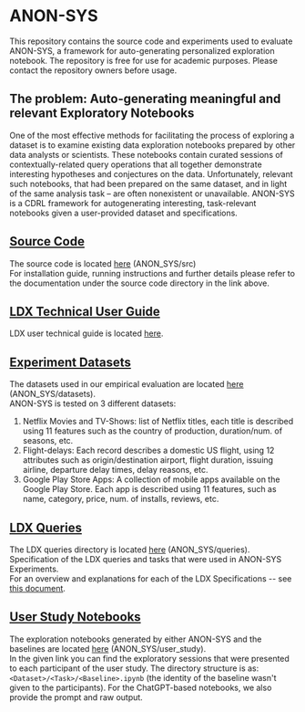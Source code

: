 # ANON-SYS
This repository contains the source code and experiments used to evaluate ANON-SYS, a framework for auto-generating personalized exploration notebook. 
The repository is free for use for academic purposes. Please contact the repository owners before usage.

## The problem: Auto-generating meaningful and relevant Exploratory Notebooks
One of the most effective methods for facilitating the process of exploring a dataset is to examine existing data exploration notebooks prepared by other data analysts or scientists. These notebooks contain curated sessions of contextually-related query operations that all together demonstrate interesting hypotheses and conjectures on the data. Unfortunately, relevant such notebooks, that had been prepared on the same dataset, and in light of the
same analysis task – are often nonexistent or unavailable. ANON-SYS is a CDRL framework for autogenerating interesting, task-relevant notebooks given a user-provided dataset and specifications.  

## [Source Code](ANON_SYS/src)
The source code is located [here](ANON_SYS/src) (ANON_SYS/src) <br/>
For installation guide, running instructions and further details please refer to the 
documentation under the source code directory in the link above.

## [LDX Technical User Guide](ANON_SYS/LDX_user_guide.pdf)
LDX user technical guide is located [here](ANON_SYS/LDX_user_guide.pdf). <br/>

## [Experiment Datasets](ANON_SYS/datasets)
The datasets used in our empirical evaluation are located [here](ANON_SYS/datasets) (ANON_SYS/datasets). <br/>
ANON-SYS is tested on 3 different datasets:
1. Netflix Movies and TV-Shows: list of Netflix titles, each title is described using 11 features such as the country of production, duration/num. of seasons, etc.
2. Flight-delays: Each record describes a domestic US flight, using 12 attributes such as origin/destination airport, flight duration, issuing airline, departure delay times, delay reasons, etc.
3. Google Play Store Apps: A collection of mobile apps available on the Google Play Store. Each app is described using 11 features, such as name, category, price, num. of installs, reviews, etc.

## [LDX Queries](ANON_SYS/queries)
The LDX queries directory is located [here](ANON_SYS/queries) (ANON_SYS/queries). <br/>
Specification of the LDX queries and tasks that were used in ANON-SYS Experiments. <br/>
For an overview and explanations for each of the LDX Specifications -- see [this document](ANON_SYS/queries/Queries_overview.pdf).

## [User Study Notebooks](ANON_SYS/user_study)
The exploration notebooks generated by either ANON-SYS and the baselines are located [here](ANON_SYS/user_study) (ANON_SYS/user_study). <br/>
In the given link you can find the exploratory sessions that were presented to each participant of the user study.
The directory structure is as: `<Dataset>/<Task>/<Baseline>.ipynb` (the identity of the baseline wasn't given to the participants).
For the ChatGPT-based notebooks, we also provide the prompt and raw output. 



